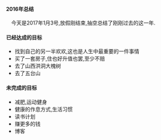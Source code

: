 #### 2016年总结

&emsp;今天是2017年1月3号,放假刚结束,抽空总结了刚刚过去的这一年.
#### 已经达成的目标

* 找到自己的另一半欢欢,这也是人生中最重要的一件事情
* 买了一套房子,住也好升值也罢,至少不赔
* 去了山西洪洞大槐树
* 去了五台山


#### 未完成的目标

* 减肥,运动健身
* 健康的作息方式,生活习惯
* 读书计划
* 赚更多的钱
* 博客


#### 